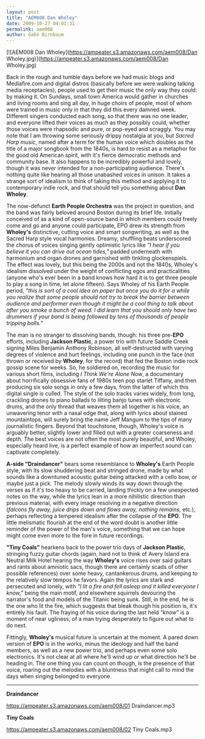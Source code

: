 ```yaml
---
layout: post
title: "AEM008 Dan Wholey"
date: 2009-10-27 04:01:31
permalink: aem008
author: Gabe Birnbaum
---
```

[![AEM008 Dan Wholey](https://ampeater.s3.amazonaws.com/aem008/Dan Wholey.jpg)](https://ampeater.s3.amazonaws.com/aem008/Dan Wholey.jpg)

Back in the rough and tumble days before we had music blogs and Mediafire.com and digital distros (basically before we were walking talking media receptacles), people used to get their music the only way they could: by making it. On Sundays, small town America would gather in churches and living rooms and sing all day, in huge choirs of people, most of whom were trained in music only in that they did this every damned week. Different singers conducted each song, so that there was no one leader, and everyone lifted their voices as much as they possibly could, whether those voices were rhapsodic and pure, or pop-eyed and scraggly. You may note that I am throwing some seriously drippy nostalgia at you, but _Sacred Harp music_, named after a term for the human voice which doubles as the title of a major songbook from the 1840s, is hard to resist as a metaphor for the good old American spirit, with it's fierce democratic methods and community base. It also happens to be incredibly powerful and lovely, though it was never intended for a non-participating audience. There's nothing quite like hearing all those unabashed voices in unison. It takes a strange sort of idealism to think of taking this method and applying it to contemporary indie rock, and that should tell you something about **Dan Wholey**.

<!-- more -->

The now-defunct **Earth People Orchestra** was the project in question, and the band was fairly beloved around Boston during its brief life. Initially conceived of as a kind of open-source band in which members could freely come and go and anyone could participate, EPO drew its strength from **Wholey's** distinctive, cutting voice and smart songwriting, as well as the Sacred Harp style vocal harmonies. Dreamy, shuffling beats underscored the chorus of voices singing gently optimistic lyrics like _"I hear if you believe it you can drive out ocean tides,"_ padded underneath with harmonium and organ drones and garnished with tinkling glockenspiels. The effect was lovely, but this being the 2000s and not the 1840s, Wholey's idealism dissolved under the weight of conflicting egos and practicalities (anyone who's ever been in a band knows how hard it is to get three people to play a song in time, let alone fifteen). Says Wholey of his Earth People period, _"this is sort of a cool idea on paper but once you do it for a while you realize that some people should not try to break the barrier between audience and performer even though it might be a cool thing to talk about after you smoke a bunch of weed. I did learn that you should only have two drummers if your band is being followed by tens of thousands of people tripping balls."_

The man is no stranger to dissolving bands, though: his three pre-**EPO** efforts, including **Jackson Plastic**, a power trio with future Saddle Creek signing Miles Benjamin Anthony Robinson, all self-destructed with varying degrees of violence and hurt feelings, including one punch in the face (not thrown or received by **Wholey**, for the record) that fed the Boston indie rock gossip scene for weeks. So, he soldiered on, recording the music for various short films, including _I Think We're Alone Now_, a documentary about horrifically obsessive fans of 1980s teen pop starlet Tiffany, and then producing six solo songs in only a few days, from the latter of which this digital single is culled. The style of the solo tracks varies widely, from long, crackling drones to piano ballads to lilting banjo tunes with electronic drums, and the only thread that weaves them all together is his voice, an unwavering tenor with a nasal edge that, along with lyrics about stained mountaintops, will surely bring the name Jeff Mangum to the tips of many journalistic fingers. Beyond that touchstone, though, Wholey's voice is arguably better, slightly lower and filled out with a greater coarseness and depth. The best voices are not often the most purely beautiful, and Wholey, especially heard live, is a perfect example of how an imperfect sound can captivate completely.

**A-side "Draindancer"** bears some resemblance to **Wholey's** Earth People style, with its slow shuddering beat and stringed drone, made by what sounds like a downtuned acoustic guitar being attacked with a cello bow, or maybe just a pick. The melody slowly winds its way down through the verses as if it's too heavy to be carried, landing thickly on a few unexpected notes on the way, while the lyrics lean in a more nihilistic direction than previous material, with every image resolving in a negative direction (_falcons fly away, juice drips down and flows away, nothing remains,_ etc.), perhaps reflecting a tempered idealism after the collapse of the **EPO**. The little melismatic flourish at the end of the word doubt is another little reminder of the power of the man's voice, something that we can hope might come even more to the fore in future recordings.

**"Tiny Coals"** hearkens back to the power trio days of **Jackson Plastic**, stringing fuzzy guitar chords (again, hard not to think of Avery Island era Neutral Milk Hotel hearing the way **Wholey's** voice rises over said guitars and rants about amniotic sacs, though there are certainly scads of other possible references) over some heavy, cantankerous drums, and keeping to the relatively slow tempos he favors. Again the lyrics are stark and persecuted and lonely, with _"I lit a fire and fell asleep and it killed everyone I know,"_ being the main motif, and elsewhere squirrels devouring the narrator's food and models of the Titanic being sunk. Still, in the end, he is the one who lit the fire, which suggests that bleak though his position is, it's entirely his fault. The fraying of his voice during the last held _"know"_ is a moment of near ugliness, of a man trying desperately to figure out what to do next.

Fittingly, **Wholey's** musical future is uncertain at the moment. A pared down version of **EPO** is in the works, minus the ideology and half the band members, as well as a new power trio, and perhaps even some solo electronics. It's not clear at all where he'll wind up or what direction he'll be heading in. The one thing you can count on though, is the presence of that voice, roaring out the melodies with a bluntness that might call to mind the days when singing belonged to everyone.

---

**Draindancer**

https://ampeater.s3.amazonaws.com/aem008/01 Draindancer.mp3

**Tiny Coals**

https://ampeater.s3.amazonaws.com/aem008/02 Tiny Coals.mp3

